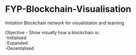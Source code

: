 # FYP-Blockchain-Visualisation
Imitation Blockchain network for visualistaion and learning

Objective - Show visually how a blockchain is:  
-Initialised  
-Expanded  
-Decentalised  
